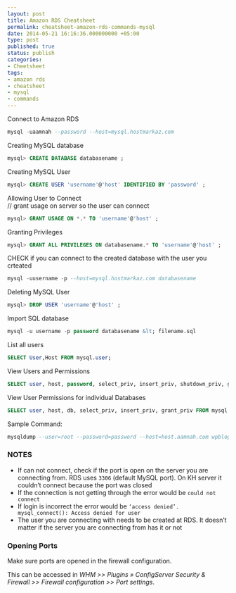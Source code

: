 ```yaml
---
layout: post
title: Amazon RDS Cheatsheet
permalink: cheatsheet-amazon-rds-commands-mysql
date: 2014-05-21 16:16:36.000000000 +05:00
type: post
published: true
status: publish
categories:
- Cheetsheet
tags:
- amazon rds
- cheatsheet
- mysql
- commands
---
```


Connect to Amazon RDS<br />

```sql
mysql -uaamnah --password --host=mysql.hostmarkaz.com
```

Creating MySQL database<br />

```sql
mysql> CREATE DATABASE databasename ;
```

Creating MySQL User<br />

```sql
mysql> CREATE USER 'username'@'host' IDENTIFIED BY 'password' ;
```

Allowing User to Connect<br />
// grant usage on server so the user can connect<br />

```sql
mysql> GRANT USAGE ON *.* TO 'username'@'host' ;
```

Granting Privileges<br />

```sql
mysql> GRANT ALL PRIVILEGES ON databasename.* TO 'username'@'host' ;
```

CHECK if you can connect to the created database with the user you crteated<br />

```sql
mysql -uusername -p --host=mysql.hostmarkaz.com databasename
```

Deleting MySQL User<br />

```sql
mysql> DROP USER 'username'@'host' ;
```

Import SQL database<br />

```sql
mysql -u username -p password databasename &lt; filename.sql
```

List all users<br />

```sql
SELECT User,Host FROM mysql.user;
```

View Users and Permissions<br />

```sql
SELECT user, host, password, select_priv, insert_priv, shutdown_priv, grant_priv FROM mysql.user
```

View User Permissions for individual Databases<br />

```sql
SELECT user, host, db, select_priv, insert_priv, grant_priv FROM mysql.db
```

Sample Command:<br />

```sql
mysqldump --user=root --password=password --host=host.aamnah.com wpblog | mysql --host=host.hostmarkaz.com --user=aamnah --password=password wpblog
```

### NOTES

- If can not connect, check if the port is open on the server you are connecting from. RDS uses `3306` (default MySQL port). On KH server it couldn’t connect because the port was closed
- If the connection is not getting through the error would be `could not connect`
- If login is incorrect the error would be `‘access denied’. mysql_connect(): Access denied for user`
- The user you are connecting with needs to be created at RDS. It doesn’t matter if the server you are connecting from has it or not

### Opening Ports

Make sure ports are opened in the firewall configuration.

This can be accessed in _WHM >> Plugins » ConfigServer Security &amp; Firewall >> Firewall configuration >> Port settings_.
